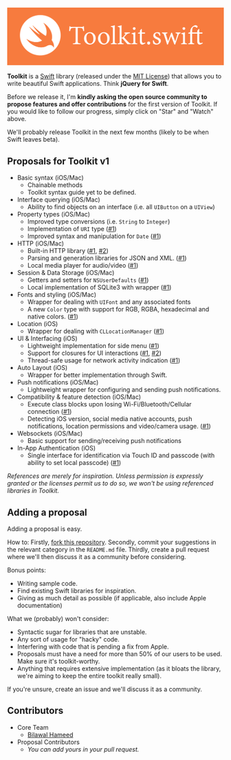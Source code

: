 ![Toolkit Logo](Toolkit.png)

**Toolkit** is a [Swift](https://developer.apple.com/swift/) library (released under the [MIT License](http://bih.mit-license.org)) that allows you to write beautiful Swift applications. Think **jQuery for Swift**.

Before we release it, I'm **kindly asking the open source community to propose features and offer contributions** for the first version of Toolkit. If you would like to follow our progress, simply click on "Star" and "Watch" above.

We'll probably release Toolkit in the next few months (likely to be when Swift leaves beta).

## Proposals for Toolkit v1

- Basic syntax (iOS/Mac)
  - Chainable methods
  - Toolkit syntax guide yet to be defined.
- Interface querying (iOS/Mac)
  - Ability to find objects on an interface (i.e. all `UIButton` on a `UIView`)
- Property types (iOS/Mac)
  - Improved type conversions (i.e. `String` to `Integer`)
  - Implementation of `URI` type ([#1](https://github.com/kylef/URITemplate.swift))
  - Improved syntax and manipulation for `Date` ([#1](https://github.com/mdomans/swift-date))
- HTTP (iOS/Mac)
  - Built-in HTTP library ([#1](https://github.com/daltoniam/SwiftHTTP), [#2](https://github.com/hallas/agent))
  - Parsing and generation libraries for JSON and XML. ([#1](https://github.com/SwiftyJSON/SwiftyJSON))
  - Local media player for audio/video ([#1]())
- Session & Data Storage (iOS/Mac)
  - Getters and setters for `NSUserDefaults` ([#1](https://github.com/vasarhelyia/swift-persist))
  - Local implementation of SQLite3 with wrapper ([#1](https://github.com/stephencelis/SQLite.swift))
- Fonts and styling (iOS/Mac)
  - Wrapper for dealing with `UIFont` and any associated fonts
  - A new `Color` type with support for RGB, RGBA, hexadecimal and native colors. ([#1](https://github.com/artman/HexColor))
- Location (iOS)
  - Wrapper for dealing with `CLLocationManager` ([#1](https://github.com/varshylmobile/LocationManager))
- UI & Interfacing (iOS)
  - Lightweight implementation for side menu ([#1](https://github.com/evnaz/ENSwiftSideMenu))
  - Support for closures for UI interactions ([#1](https://github.com/ActionKit/ActionKit), [#2](https://github.com/tangplin/Scream.swift))
  - Thread-safe usage for network activity indication ([#1](https://github.com/pkluz/PKNetworkActivityController))
- Auto Layout (iOS)
  - Wrapper for better implementation through Swift. 
- Push notifications (iOS/Mac)
  - Lightweight wrapper for configuring and sending push notifications.
- Compatibility & feature detection (iOS/Mac)
  - Execute class blocks upon losing Wi-Fi/Bluetooth/Cellular connection ([#1](https://github.com/ashleymills/Reachability.swift))
  - Detecting iOS version, social media native accounts, push notifications, location permissions and video/camera usage. ([#1](http://modernizr.com/))
- Websockets (iOS/Mac)
  - Basic support for sending/receiving push notifications
- In-App Authentication (iOS)
  - Single interface for identification via Touch ID and passcode (with ability to set local passcode) ([#1](https://github.com/jstart/EHFAuthenticator-Touch-ID))

*References are merely for inspiration. Unless permission is expressly granted or the licenses permit us to do so, we won't be using referenced libraries in Toolkit.*

## Adding a proposal

Adding a proposal is easy.

How to: Firstly, [fork this repository](https://github.com/bih/toolkit.swift/fork). Secondly, commit your suggestions in the relevant category in the `README.md` file. Thirdly, create a pull request where we'll then discuss it as a community before considering.

Bonus points:

* Writing sample code.
* Find existing Swift libraries for inspiration.
* Giving as much detail as possible (if applicable, also include Apple documentation)

What we (probably) won't consider:

* Syntactic sugar for libraries that are unstable.
* Any sort of usage for "hacky" code.
* Interfering with code that is pending a fix from Apple.
* Proposals must have a need for more than 50% of our users to be used. Make sure it's toolkit-worthy.
* Anything that requires extensive implementation (as it bloats the library, we're aiming to keep the entire toolkit really small).

If you're unsure, create an issue and we'll discuss it as a community.

## Contributors
- Core Team
  - [Bilawal Hameed](http://github.com/bih)
- Proposal Contributors
  - *You can add yours in your pull request.*